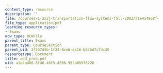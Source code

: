 ```yaml
---
content_type: resource
description: ''
file: /courses/1-225j-transportation-flow-systems-fall-2002/a1e4a4868f4046f54858952b659f8226_add_prob.pdf
file_type: application/pdf
learning_resource_types:
- Exams
ocw_type: OCWFile
parent_title: Exams
parent_type: CourseSection
parent_uid: 3f557d8b-1f24-8ce6-ec16-bb7bd7c7dc30
resourcetype: Document
title: add_prob.pdf
uid: a1e4a486-8f40-46f5-4858-952b659f8226
---
```

